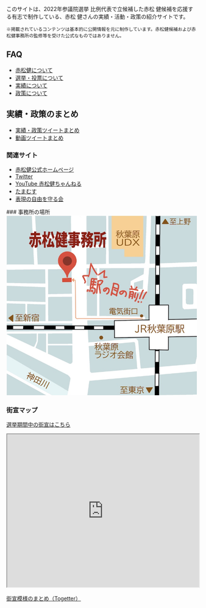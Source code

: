 このサイトは、2022年参議院選挙 比例代表で立候補した赤松 健候補を応援する有志で制作している、赤松 健さんの実績・活動・政策の紹介サイトです。

```
※掲載されているコンテンツは基本的に公開情報を元に制作しています。赤松健候補および赤松健事務所の監修等を受けた公式なものではありません。
```

## FAQ

- [赤松健について](/faq/akamatsu.html)
- [選挙・投票について](/faq/vote.html)
- [実績について](/faq/merits.html)
- [政策について](/faq/policies.html)

## 実績・政策のまとめ

- [実績・政策ツイートまとめ](https://twitter.com/i/events/1534448485830828032)
- [動画ツイートまとめ](https://twitter.com/i/events/1539197170951151617)

### 関連サイト

- [赤松健公式ホームページ](https://kenakamatsu.jp/)
- [Twitter](https://twitter.com/KenAkamatsu)
- [YouTube 赤松健ちゃんねる](https://www.youtube.com/channel/UC-Y8SkiaiMISZbm7ac2sXug)
- [たまむす](https://tamamusu.com/)
- [表現の自由を守る会](https://hyogen.jp/)

<div id="office"></div>
### 事務所の場所

<img alt="赤松健事務所の場所" src="/assets/images/map.jpg" width="500" />

### 街宣マップ

[選挙期間中の街宣はこちら](/faq/vote.html#speech)

<iframe src="https://www.google.com/maps/d/u/0/embed?mid=1p2U6S6_vNQyzr0d9C8JAGYlvVgSNbFv-&ehbc=2E312F&z=7" width="100%" height="400"></iframe>

[街宣模様のまとめ（Togetter）](https://togetter.com/t/%E8%A1%A8%E7%8F%BE%E3%81%AE%E8%87%AA%E7%94%B1%E3%82%92%E5%AE%88%E3%82%8B%E4%BC%9A)
